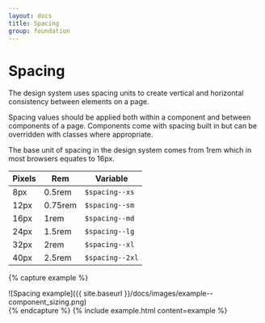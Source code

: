 ```yaml
---
layout: docs
title: Spacing
group: foundation
---
```


# Spacing

The design system uses spacing units to create vertical and horizontal consistency between elements on a page.

Spacing values should be applied both within a component and between components of a page. Components come with spacing built in but can be overridden with classes where appropriate.

The base unit of spacing in the design system comes from 1rem which in most browsers equates to 16px.

| Pixels    | Rem      | Variable       |
| --------- | -----    | -------------- |
| 8px       | 0.5rem   | `$spacing--xs`  |
| 12px      | 0.75rem  | `$spacing--sm`   |
| 16px      | 1rem     | `$spacing--md`   |
| 24px      | 1.5rem   | `$spacing--lg`   |
| 32px      | 2rem     | `$spacing--xl`  |
| 40px      | 2.5rem   | `$spacing--2xl` |


{% capture example %}
<div markdown="1">
  ![Spacing example]({{ site.baseurl }}/docs/images/example--component_sizing.png)
</div>
{% endcapture %}
{% include example.html content=example %}
